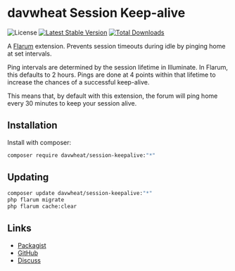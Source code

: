 # davwheat Session Keep-alive

![License](https://img.shields.io/badge/license-MIT-blue.svg) [![Latest Stable Version](https://img.shields.io/packagist/v/davwheat/session-keepalive.svg)](https://packagist.org/packages/davwheat/session-keepalive) [![Total Downloads](https://img.shields.io/packagist/dt/davwheat/session-keepalive.svg)](https://packagist.org/packages/davwheat/session-keepalive)

A [Flarum](http://flarum.org) extension. Prevents session timeouts during idle by pinging home at set intervals.

Ping intervals are determined by the session lifetime in Illuminate. In Flarum, this defaults to 2 hours. Pings are done at 4 points within that lifetime to increase the chances of a successful keep-alive.

This means that, by default with this extension, the forum will ping home every 30 minutes to keep your session alive.

## Installation

Install with composer:

```sh
composer require davwheat/session-keepalive:"*"
```

## Updating

```sh
composer update davwheat/session-keepalive:"*"
php flarum migrate
php flarum cache:clear
```

## Links

- [Packagist](https://packagist.org/packages/davwheat/session-keepalive)
- [GitHub](https://github.com/davwheat/flarum-session-keepalive)
- [Discuss](https://discuss.flarum.org/d/PUT_DISCUSS_SLUG_HERE)
